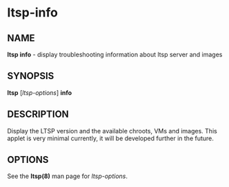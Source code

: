 # ltsp-info

## NAME

**ltsp info** - display troubleshooting information about ltsp server and images

## SYNOPSIS

**ltsp** [_ltsp-options_] **info**

## DESCRIPTION

Display the LTSP version and the available chroots, VMs and images.
This applet is very minimal currently, it will be developed further in
the future.

## OPTIONS

See the **ltsp(8)** man page for _ltsp-options_.
